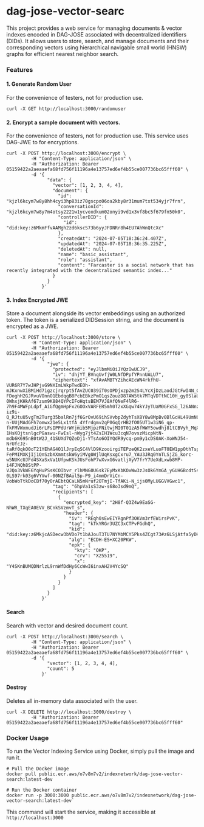 # dag-jose-vector-searc

This project provides a web service for managing documents & vector indexes encoded in DAG-JOSE associated with decentralized identifiers (DIDs). It allows users to store, search, and manage documents and their corresponding vectors using hierarchical navigable small world (HNSW) graphs for efficient nearest neighbor search.

### Features

#### 1. Generate Random User

For the convenience of testers, not for production use.

```shell
curl -X GET http://localhost:3000/randomuser
```

#### 2. Encrypt a sample document with vectors.

For the convenience of testers, not for production use.
This service uses DAG-JWE to for encryptions.

```shell
curl -X POST http://localhost:3000/encrypt \
         -H "Content-Type: application/json" \
         -H "Authorization: Bearer 05159422a2aeaaefa68fd756f11196a4e13757ed6ef4b55ce007736bc65fff60" \
         -d '{
               "data": {
                 "vector": [1, 2, 3, 4, 4],
                 "document": {
                   "id": "kjzl6kcym7w8y8hh4cyi3hp83iz70gscpo06oa2kby8r31mum7txt534yjr7frn",
                   "conversationId": "kjzl6kcym7w8y7m4otsy2221w1ycvoxdkum02onyi9vd1x3vf8bc5f679fn50k0",
                   "controllerDID": {
                     "id": "did:key:z6MkmFfvAAMgh2zd6kscS73b6yyJFDNRr8h4EU7AhWnQtcXc"
                   },
                   "createdAt": "2024-07-05T18:36:24.407Z",
                   "updatedAt": "2024-07-05T18:36:35.225Z",
                   "deletedAt": null,
                   "name": "basic_assistant",
                   "role": "assistant",
                   "content": "Farcaster is a social network that has recently integrated with the decentralized semantic index..."
                 }
               }
             }'
```

#### 3. Index Encrypted JWE

Store a document alongside its vector embeddings using an authorized token. The token is a serialized DIDSession string, and the document is encrypted as a JWE.

```shell
curl -X POST http://localhost:3000/store \
         -H "Content-Type: application/json" \
         -H "Authorization: Bearer 05159422a2aeaaefa68fd756f11196a4e13757ed6ef4b55ce007736bc65fff60" \
         -d '{
               "jwe": {
                 "protected": "eyJlbmMiOiJYQzIwUCJ9",
                 "iv": "dhjYT_BVnqUvfjW0LNfDPpfYPnnUALU7",
                 "ciphertext": "xfAvAMBTYZihcAEcWN4rkfhU-VUR6R7Y7wJHPjvG9NXImLWkpTwdEOh-mJKxnwXiBMiHd7igzcjrqrpt5fAvZUC039iT0sOPDjxzp2m2S4LYcXjDzLaodJGtFwI4N_GYyaB27tvCz4DGySdLPpBP7jgUJUOIdwGEGfQ_Te_u8I3a2qS7bE4WcapX0-FDoghH2GJRvuVOnnO1EbdqgB8PcbEBkzPmO1qsZouzD87AW5tk7MTqVDTtNC10H_gy0SlaUnzBUhcJ7IjJaunTLg2GH8G12wxse65eBeuTylVI2i7WX6z7wos2n1zH9_BrKVLsMjrvuhf-0WhxjKHkAf67zsm9K884QYPcIFoHqtsBEM7VJ8AfQNeF4lR6-7h9F4MWFpLdpf_AiGfQgmHpFx2GOOxVARFER5mh0T2xXGqw74kYJyTUaM0GFxSG_l26ANnzRtxvr3fv1VC4NznL85ZPWJxAILeBFMklhpwO_uclfEyU1zln6BPzpZT5G7g7CRK9wSoR-iz9i-Q_RJtuU5vgTm2Turg35balRn7jf6GrOvU69ihSVvbpZdyhTsX8Y8w8MpBv0BlGcHL49UmNCAbCSjUAROSrBCH9ClTPouPJiyS2SXvMj36dFn8eGaFnRYn_CIi3Sle0B-n-UUjMAdGFh7omwx21e5Lx1tfA_4Yfrdgmv2qP0GqQrHB2fO05UT1w3iN6_qp-fkFMVWxmudJi6rLFsIPPdUrWYjmib5MjpzFNitwjMI0T01zA5fWWY5owdhj81tCBVyh_MqXcTt60u3WGuaDVZ2RdLcyt5fS_52RvKWt7y3igxlAogUZDS6SJJQc3_zQFBFihTr-1HsKOjtsnlgcPGaswu-FwIsl-nWyg7jt4ZsIH1Wcu3cqN7ovszMicpNtN-mdb6K695nB0tW2J_41SUXd7QZeDj1-YTsAo6OIYQdR9ycq-pm9y1cDS0AK-XoWNJ54-NrUfcJz-taRf0qkO0oT21YEhAG4O1lJrpEqSC4VlD9KzooirgiTEPzeQK2zxeYLuoFT0EW1ppOthTsppWMvg0b-FePMIMXKjIj1QnSzbXXmmtskW6yiMVg0WjlUqKsxgCxru7_YAU3JRq0YnTLSjZG_korc-w5NUKcUJFd4SXaSxVa1UfpwKSkJUsFohP7wXvxG6vatljXyV7frY7UeXdLxwb8MP-i4FJNQh8StPP-VJQo3VkWE6YqHuPSsKCOIbvr_rlhMNG0U6sk7EyMxKbKOxWw3zJsOk6YmGA_yGUHGBcdt5sBOAYEfzB2uag1Cmu3QWjlmA4S5pfExqZ7kB2P0Hb2pS3Q9coQCoZQ1qpDpBYi5_mtBXTrhFxQXNex4KwuDU0T9QturPm0mzXxHuteuzePnDwUwxTCItHoHU-0LS97rk03g6VYVwf-00NZfBAul5p-P9_i4mmDrViCn-VobWoTtkDoCBf70yOrAEbtQCaLN5mNruf2OTmjI-TfAKi-N_ijs0MyLUGGVVGwc1",
                 "tag": "6hpVa1sS3zw-s68o3sd9mQ",
                 "recipients": [
                   {
                     "encrypted_key": "2H8f-Q3Z4w9EaSG-NhWR_TXqEA0EVV_BCnkSVzmvT_s",
                     "header": {
                       "iv": "REqh0sEwEIYRgnPf3OKVm3rfEWirsPvK",
                       "tag": "kTkYRGr3UZC3xCTPvFGdhQ",
                       "kid": "did:key:z6MkjcASDecw3bVDo7t1bAJouT3TU7NYMbMCY5Pks4ZCgt73#z6LSjAtfa5yDHhnBWggFNERSzV4HTySFDmD7kc5xQ8a22UZR",
                       "alg": "ECDH-ES+XC20PKW",
                       "epk": {
                         "kty": "OKP",
                         "crv": "X25519",
                         "x": "Y4SKnBUMQDNrlzL9rnWfDdHy6CcWwI6inxAH2V4YcSQ"
                       }
                     }
                   }
                 ]
               }
             }'
```

#### Search

Search with vector and desired document count.

```shell
curl -X POST http://localhost:3000/search \
         -H "Content-Type: application/json" \
         -H "Authorization: Bearer 05159422a2aeaaefa68fd756f11196a4e13757ed6ef4b55ce007736bc65fff60" \
         -d '{
               "vector": [1, 2, 3, 4, 4],
               "count": 5
             }'
```

#### Destroy

Deletes all in-memory data associated with the user.

```shell
curl -X DELETE http://localhost:3000/destroy \
         -H "Authorization: Bearer 05159422a2aeaaefa68fd756f11196a4e13757ed6ef4b55ce007736bc65fff60"
```

### Docker Usage

To run the Vector Indexing Service using Docker, simply pull the image and run it.

```shell
# Pull the Docker image
docker pull public.ecr.aws/o7v8m7v2/indexnetwork/dag-jose-vector-search:latest-dev

# Run the Docker container
docker run -p 3000:3000 public.ecr.aws/o7v8m7v2/indexnetwork/dag-jose-vector-search:latest-dev`
```

This command will start the service, making it accessible at `http://localhost:3000`
